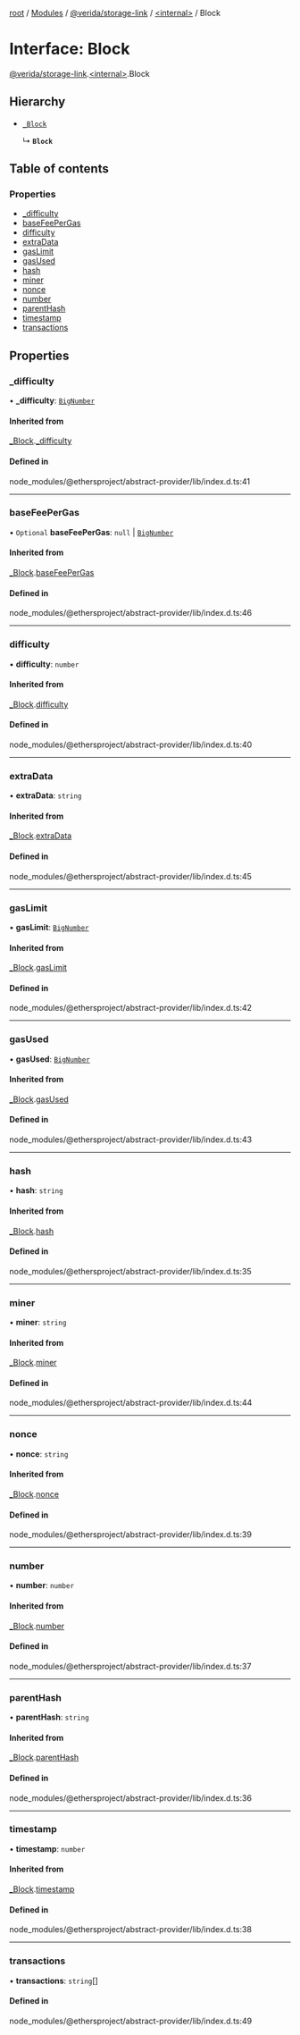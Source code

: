 [root](../README.md) / [Modules](../modules.md) / [@verida/storage-link](../modules/verida_storage_link.md) / [<internal\>](../modules/verida_storage_link._internal_.md) / Block

# Interface: Block

[@verida/storage-link](../modules/verida_storage_link.md).[<internal\>](../modules/verida_storage_link._internal_.md).Block

## Hierarchy

- [`_Block`](verida_storage_link._internal_._Block.md)

  ↳ **`Block`**

## Table of contents

### Properties

- [\_difficulty](verida_storage_link._internal_.Block.md#_difficulty)
- [baseFeePerGas](verida_storage_link._internal_.Block.md#basefeepergas)
- [difficulty](verida_storage_link._internal_.Block.md#difficulty)
- [extraData](verida_storage_link._internal_.Block.md#extradata)
- [gasLimit](verida_storage_link._internal_.Block.md#gaslimit)
- [gasUsed](verida_storage_link._internal_.Block.md#gasused)
- [hash](verida_storage_link._internal_.Block.md#hash)
- [miner](verida_storage_link._internal_.Block.md#miner)
- [nonce](verida_storage_link._internal_.Block.md#nonce)
- [number](verida_storage_link._internal_.Block.md#number)
- [parentHash](verida_storage_link._internal_.Block.md#parenthash)
- [timestamp](verida_storage_link._internal_.Block.md#timestamp)
- [transactions](verida_storage_link._internal_.Block.md#transactions)

## Properties

### \_difficulty

• **\_difficulty**: [`BigNumber`](../classes/verida_storage_link._internal_.BigNumber.md)

#### Inherited from

[_Block](verida_storage_link._internal_._Block.md).[_difficulty](verida_storage_link._internal_._Block.md#_difficulty)

#### Defined in

node_modules/@ethersproject/abstract-provider/lib/index.d.ts:41

___

### baseFeePerGas

• `Optional` **baseFeePerGas**: ``null`` \| [`BigNumber`](../classes/verida_storage_link._internal_.BigNumber.md)

#### Inherited from

[_Block](verida_storage_link._internal_._Block.md).[baseFeePerGas](verida_storage_link._internal_._Block.md#basefeepergas)

#### Defined in

node_modules/@ethersproject/abstract-provider/lib/index.d.ts:46

___

### difficulty

• **difficulty**: `number`

#### Inherited from

[_Block](verida_storage_link._internal_._Block.md).[difficulty](verida_storage_link._internal_._Block.md#difficulty)

#### Defined in

node_modules/@ethersproject/abstract-provider/lib/index.d.ts:40

___

### extraData

• **extraData**: `string`

#### Inherited from

[_Block](verida_storage_link._internal_._Block.md).[extraData](verida_storage_link._internal_._Block.md#extradata)

#### Defined in

node_modules/@ethersproject/abstract-provider/lib/index.d.ts:45

___

### gasLimit

• **gasLimit**: [`BigNumber`](../classes/verida_storage_link._internal_.BigNumber.md)

#### Inherited from

[_Block](verida_storage_link._internal_._Block.md).[gasLimit](verida_storage_link._internal_._Block.md#gaslimit)

#### Defined in

node_modules/@ethersproject/abstract-provider/lib/index.d.ts:42

___

### gasUsed

• **gasUsed**: [`BigNumber`](../classes/verida_storage_link._internal_.BigNumber.md)

#### Inherited from

[_Block](verida_storage_link._internal_._Block.md).[gasUsed](verida_storage_link._internal_._Block.md#gasused)

#### Defined in

node_modules/@ethersproject/abstract-provider/lib/index.d.ts:43

___

### hash

• **hash**: `string`

#### Inherited from

[_Block](verida_storage_link._internal_._Block.md).[hash](verida_storage_link._internal_._Block.md#hash)

#### Defined in

node_modules/@ethersproject/abstract-provider/lib/index.d.ts:35

___

### miner

• **miner**: `string`

#### Inherited from

[_Block](verida_storage_link._internal_._Block.md).[miner](verida_storage_link._internal_._Block.md#miner)

#### Defined in

node_modules/@ethersproject/abstract-provider/lib/index.d.ts:44

___

### nonce

• **nonce**: `string`

#### Inherited from

[_Block](verida_storage_link._internal_._Block.md).[nonce](verida_storage_link._internal_._Block.md#nonce)

#### Defined in

node_modules/@ethersproject/abstract-provider/lib/index.d.ts:39

___

### number

• **number**: `number`

#### Inherited from

[_Block](verida_storage_link._internal_._Block.md).[number](verida_storage_link._internal_._Block.md#number)

#### Defined in

node_modules/@ethersproject/abstract-provider/lib/index.d.ts:37

___

### parentHash

• **parentHash**: `string`

#### Inherited from

[_Block](verida_storage_link._internal_._Block.md).[parentHash](verida_storage_link._internal_._Block.md#parenthash)

#### Defined in

node_modules/@ethersproject/abstract-provider/lib/index.d.ts:36

___

### timestamp

• **timestamp**: `number`

#### Inherited from

[_Block](verida_storage_link._internal_._Block.md).[timestamp](verida_storage_link._internal_._Block.md#timestamp)

#### Defined in

node_modules/@ethersproject/abstract-provider/lib/index.d.ts:38

___

### transactions

• **transactions**: `string`[]

#### Defined in

node_modules/@ethersproject/abstract-provider/lib/index.d.ts:49

